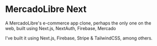 # MercadoLibre Next

A MercadoLibre's e-commerce app clone, perhaps the only one on the web, built using Next.js, NextAuth, Firebase, Mercado

I've built it using Next.js, Firebase, Stripe & TailwindCSS, among others.
